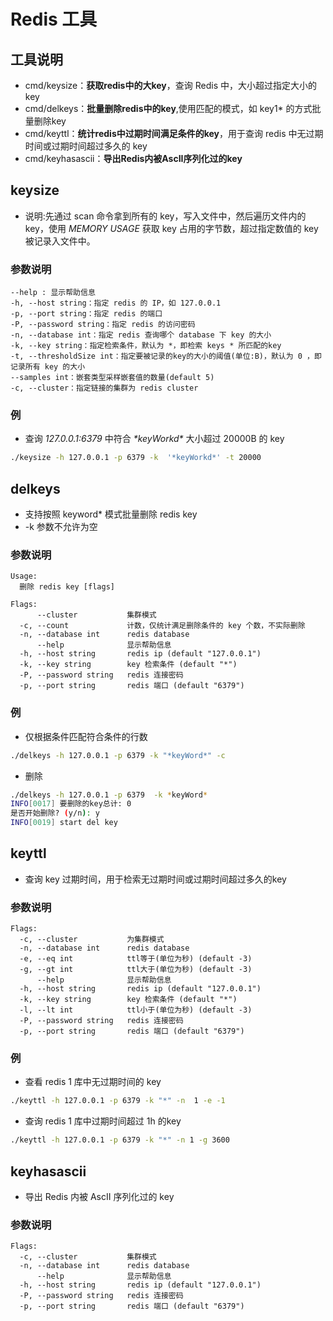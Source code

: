 # Redis 工具

## 工具说明
+ cmd/keysize：**获取redis中的大key**，查询 Redis 中，大小超过指定大小的 key
+ cmd/delkeys：**批量删除redis中的key**,使用匹配的模式，如 key1\*  的方式批量删除key
+ cmd/keyttl：**统计redis中过期时间满足条件的key**，用于查询 redis 中无过期时间或过期时间超过多久的 key
+ cmd/keyhasascii：**导出Redis内被AscII序列化过的key**

## keysize
+ 说明:先通过 scan 命令拿到所有的 key，写入文件中，然后遍历文件内的 key，使用 *MEMORY USAGE* 获取 key 占用的字节数，超过指定数值的 key 被记录入文件中。

### 参数说明
```
--help : 显示帮助信息
-h, --host string：指定 redis 的 IP，如 127.0.0.1
-p, --port string：指定 redis 的端口
-P, --password string：指定 redis 的访问密码
-n, --database int：指定 redis 查询哪个 database 下 key 的大小
-k, --key string：指定检索条件，默认为 *，即检索 keys * 所匹配的key
-t, --thresholdSize int：指定要被记录的key的大小的阈值(单位:B)，默认为 0 ，即记录所有 key 的大小
--samples int：嵌套类型采样嵌套值的数量(default 5)
-c, --cluster：指定链接的集群为 redis cluster
```

### 例
+ 查询 *127.0.0.1:6379* 中符合 *\*keyWorkd\** 大小超过 20000B 的 key

```bash
./keysize -h 127.0.0.1 -p 6379 -k  '*keyWorkd*' -t 20000
```

## delkeys
+ 支持按照 keyword\* 模式批量删除 redis key
+ -k 参数不允许为空

### 参数说明
```
Usage:
  删除 redis key [flags]

Flags:
      --cluster           集群模式
  -c, --count             计数，仅统计满足删除条件的 key 个数，不实际删除
  -n, --database int      redis database
      --help              显示帮助信息
  -h, --host string       redis ip (default "127.0.0.1")
  -k, --key string        key 检索条件 (default "*")
  -P, --password string   redis 连接密码
  -p, --port string       redis 端口 (default "6379")
```

### 例
+ 仅根据条件匹配符合条件的行数

```bash
./delkeys -h 127.0.0.1 -p 6379 -k "*keyWord*" -c
```

+ 删除

```bash
./delkeys -h 127.0.0.1 -p 6379  -k *keyWord*
INFO[0017] 要删除的key总计: 0
是否开始删除? (y/n): y
INFO[0019] start del key
```

## keyttl
+ 查询 key 过期时间，用于检索无过期时间或过期时间超过多久的key

### 参数说明
```
Flags:
  -c, --cluster           为集群模式
  -n, --database int      redis database
  -e, --eq int            ttl等于(单位为秒) (default -3)
  -g, --gt int            ttl大于(单位为秒) (default -3)
      --help              显示帮助信息
  -h, --host string       redis ip (default "127.0.0.1")
  -k, --key string        key 检索条件 (default "*")
  -l, --lt int            ttl小于(单位为秒) (default -3)
  -P, --password string   redis 连接密码
  -p, --port string       redis 端口 (default "6379")
```

### 例
+ 查看 redis 1 库中无过期时间的 key

```bash
./keyttl -h 127.0.0.1 -p 6379 -k "*" -n  1 -e -1
```
+ 查询 redis 1 库中过期时间超过 1h 的key

```bash
./keyttl -h 127.0.0.1 -p 6379 -k "*" -n 1 -g 3600
```

## keyhasascii
+ 导出 Redis 内被 AscII 序列化过的 key

### 参数说明
```
Flags:
  -c, --cluster           集群模式
  -n, --database int      redis database
      --help              显示帮助信息
  -h, --host string       redis ip (default "127.0.0.1")
  -P, --password string   redis 连接密码
  -p, --port string       redis 端口 (default "6379")
```
